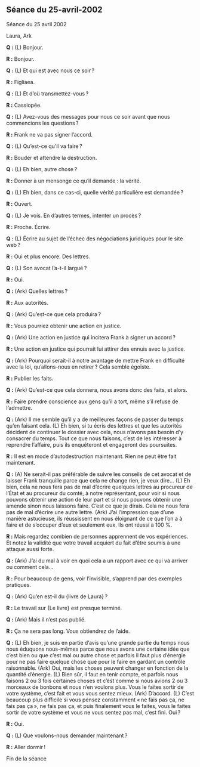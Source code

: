 ## Séance du 25-avril-2002

Séance du 25 avril 2002

Laura, Ark

**Q :** (L) Bonjour.

**R :** Bonjour.

**Q :** (L) Et qui est avec nous ce soir ?

**R :** Figliaea.

**Q :** (L) Et d’où transmettez-vous ?

**R :** Cassiopée.

**Q :** (L) Avez-vous des messages pour nous ce soir avant que nous commencions les questions ?

**R :** Frank ne va pas signer l’accord.

**Q :** (L) Qu’est-ce qu’il va faire ?

**R :** Bouder et attendre la destruction.

**Q :** (L) Eh bien, autre chose ?

**R :** Donner à un mensonge ce qu’il demande : la vérité.

**Q :** (L) Eh bien, dans ce cas-ci, quelle vérité particulière est demandée ?

**R :** Ouvert.

**Q :** (L) Je vois. En d’autres termes, intenter un procès ?

**R :** Proche. Écrire.

**Q :** (L) Écrire au sujet de l’échec des négociations juridiques pour le site web ?

**R :** Oui et plus encore. Des lettres.

**Q :** (L) Son avocat l’a-t-il largué ?

**R :** Oui.

**Q :** (Ark) Quelles lettres ?

**R :** Aux autorités.

**Q :** (Ark) Qu’est-ce que cela produira ?

**R :** Vous pourriez obtenir une action en justice.

**Q :** (Ark) Une action en justice qui incitera Frank à signer un accord ?

**R :** Une action en justice qui pourrait lui attirer des ennuis avec la justice.

**Q :** (Ark) Pourquoi serait-il à notre avantage de mettre Frank en difficulté avec la loi, qu’allons-nous en retirer ? Cela semble égoïste.

**R :** Publier les faits.

**Q :** (Ark) Qu’est-ce que cela donnera, nous avons donc des faits, et alors.

**R :** Faire prendre conscience aux gens qu’il a tort, même s’il refuse de l’admettre.

**Q :** (Ark) Il me semble qu’il y a de meilleures façons de passer du temps qu’en faisant cela. (L) Eh bien, si tu écris des lettres et que les autorités décident de continuer le dossier avec cela, nous n’avons pas besoin d’y consacrer du temps. Tout ce que nous faisons, c’est de les intéresser à reprendre l’affaire, puis ils enquêteront et engageront des poursuites.

**R :** Il est en mode d’autodestruction maintenant. Rien ne peut être fait maintenant.

**Q :** (A) Ne serait-il pas préférable de suivre les conseils de cet avocat et de laisser Frank tranquille parce que cela ne change rien, je veux dire… (L) Eh bien, cela ne nous fera pas de mal d’écrire quelques lettres au procureur de l’État et au procureur du comté, à notre représentant, pour voir si nous pouvons obtenir une action de leur part et si nous pouvons obtenir une amende sinon nous laissons faire. C’est ce que je dirais. Cela ne nous fera pas de mal d’écrire une autre lettre. (Ark) J’ai l’impression que d’une manière astucieuse, ils réussissent en nous éloignant de ce que l’on a à faire et de s’occuper d’eux et seulement eux. Ils ont réussi à 100 %.

**R :** Mais regardez combien de personnes apprennent de vos expériences. Et notez la validité que votre travail acquiert du fait d’être soumis à une attaque aussi forte.

**Q :** (Ark) J’ai du mal à voir en quoi cela a un rapport avec ce qui va arriver ou comment cela…

**R :** Pour beaucoup de gens, voir l’invisible, s’apprend par des exemples pratiques.

**Q :** (Ark) Qu’en est-il du {livre de Laura} ?

**R :** Le travail sur {Le livre} est presque terminé.

**Q :** (Ark) Mais il n’est pas publié.

**R :** Ça ne sera pas long. Vous obtiendrez de l’aide.

**Q :** (L) Eh bien, je suis en partie d’avis qu’une grande partie du temps nous nous éduquons nous-mêmes parce que nous avons une certaine idée que c’est bien ou que c’est mal ou autre chose et parfois il faut plus d’énergie pour ne pas faire quelque chose que pour le faire en gardant un contrôle raisonnable. (Ark) Oui, mais les choses peuvent changer en fonction de la quantité d’énergie. (L) Bien sûr, il faut en tenir compte, et parfois nous faisons 2 ou 3 fois certaines choses et c’est comme si nous avions 2 ou 3 morceaux de bonbons et nous n’en voulons plus. Vous le faites sortir de votre système, c’est fait et vous vous sentez mieux. (Ark) D’accord. (L) C’est beaucoup plus difficile si vous pensez constamment « ne fais pas ça, ne fais pas ça », ne fais pas ça, et puis finalement vous le faites, vous le faites sortir de votre système et vous ne vous sentez pas mal, c’est fini. Oui ?

**R :** Oui.

**Q :** (L) Que voulons-nous demander maintenant ?

**R :** Aller dormir !

Fin de la séance